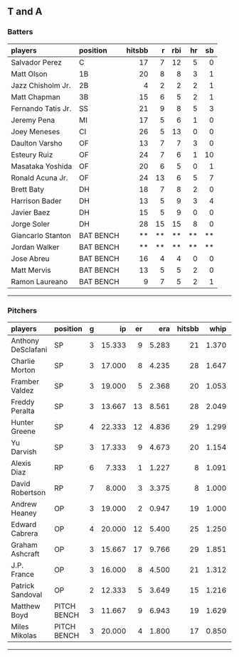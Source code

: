## T and A

### Batters

 
|players            |position  | hitsbb|  r| rbi| hr| sb| 
|:------------------|:---------|------:|--:|---:|--:|--:| 
|Salvador Perez     |C         |     17|  7|  12|  5|  0| 
|Matt Olson         |1B        |     20|  8|   8|  3|  1| 
|Jazz Chisholm Jr.  |2B        |      4|  2|   2|  2|  1| 
|Matt Chapman       |3B        |     15|  6|   5|  2|  1| 
|Fernando Tatis Jr. |SS        |     21|  9|   8|  5|  3| 
|Jeremy Pena        |MI        |     17|  5|   6|  1|  0| 
|Joey Meneses       |CI        |     26|  5|  13|  0|  0| 
|Daulton Varsho     |OF        |     13|  7|   7|  3|  0| 
|Esteury Ruiz       |OF        |     24|  7|   6|  1| 10| 
|Masataka Yoshida   |OF        |     20|  6|   5|  0|  1| 
|Ronald Acuna Jr.   |OF        |     24| 13|   6|  5|  7| 
|Brett Baty         |DH        |     18|  7|   8|  2|  0| 
|Harrison Bader     |DH        |     13|  5|   9|  3|  4| 
|Javier Baez        |DH        |     15|  5|   9|  0|  0| 
|Jorge Soler        |DH        |     28| 15|  15|  8|  0| 
|Giancarlo Stanton  |BAT BENCH |     **| **|  **| **| **| 
|Jordan Walker      |BAT BENCH |     **| **|  **| **| **| 
|Jose Abreu         |BAT BENCH |     16|  4|   4|  0|  0| 
|Matt Mervis        |BAT BENCH |     13|  5|   5|  2|  0| 
|Ramon Laureano     |BAT BENCH |      9|  7|   5|  2|  1| 


* * *

### Pitchers

 
|players            |position    |  g|     ip| er|   era| hitsbb|  whip| so|  w| sv| 
|:------------------|:-----------|--:|------:|--:|-----:|------:|-----:|--:|--:|--:| 
|Anthony DeSclafani |SP          |  3| 15.333|  9| 5.283|     21| 1.370| 14|  0|  0| 
|Charlie Morton     |SP          |  3| 17.000|  8| 4.235|     28| 1.647| 24|  1|  0| 
|Framber Valdez     |SP          |  3| 19.000|  5| 2.368|     20| 1.053| 20|  2|  0| 
|Freddy Peralta     |SP          |  3| 13.667| 13| 8.561|     28| 2.049| 12|  1|  0| 
|Hunter Greene      |SP          |  4| 22.333| 12| 4.836|     29| 1.299| 33|  1|  0| 
|Yu Darvish         |SP          |  3| 17.333|  9| 4.673|     20| 1.154| 17|  1|  0| 
|Alexis Diaz        |RP          |  6|  7.333|  1| 1.227|      8| 1.091| 13|  0|  4| 
|David Robertson    |RP          |  7|  8.000|  3| 3.375|      8| 1.000|  8|  2|  2| 
|Andrew Heaney      |OP          |  3| 19.000|  2| 0.947|     19| 1.000| 17|  2|  0| 
|Edward Cabrera     |OP          |  4| 20.000| 12| 5.400|     25| 1.250| 22|  1|  0| 
|Graham Ashcraft    |OP          |  3| 15.667| 17| 9.766|     29| 1.851| 11|  0|  0| 
|J.P. France        |OP          |  3| 16.000|  8| 4.500|     21| 1.312| 13|  1|  0| 
|Patrick Sandoval   |OP          |  2| 12.333|  5| 3.649|     15| 1.216|  8|  0|  0| 
|Matthew Boyd       |PITCH BENCH |  3| 11.667|  9| 6.943|     19| 1.629| 11|  1|  0| 
|Miles Mikolas      |PITCH BENCH |  3| 20.000|  4| 1.800|     17| 0.850|  7|  2|  0| 


* * *


